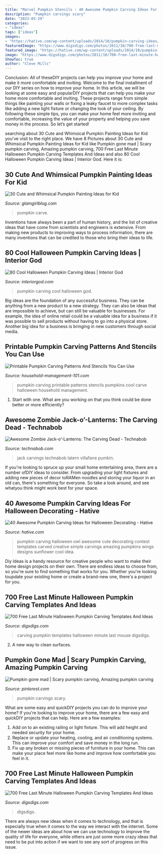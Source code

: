 ```yaml
---
title: "Marvel Pumpkin Stencils : 40 Awesome Pumpkin Carving Ideas For Halloween Decorating"
description: "Pumpkin carvings scary"
date: "2023-03-29"
categories:
- "ideas"
tags: ["ideas"]
images:
- "https://hative.com/wp-content/uploads/2014/10/pumpkin-carving-ideas/5-owl-pumpkin-carving.jpg"
featuredImage: "https://www.digsdigs.com/photos/2011/10/700-free-last-minute-halloween-pumpkin-carving-templates-and-ideas-4.jpg"
featured_image: "https://hative.com/wp-content/uploads/2014/10/pumpkin-carving-ideas/5-owl-pumpkin-carving.jpg"
image: "https://www.digsdigs.com/photos/2011/10/700-free-last-minute-halloween-pumpkin-carving-templates-and-ideas-14.jpg"
ShowToc: true
author: "Cleve Mills"
---
```



Conclusion: All of theseDIY projects can help you improve your home and make it more comfortable and inviting.
Welcome to the final installment of our DIY series on how to improve your home. In this article, we will be looking at some easy and popularDIY projects that can help you make your home more comfortable and inviting. These projects range from simple things like painting your walls or fixing a leaky faucet to more complex tasks like adding a new light fixture or changing the look of your ceiling. By following these simple tips, you can make your home feel more inviting and comfortable, increasing the value of your property and helping you save money in the process. So let’s get started!

	

		
searching about 30 Cute and Whimsical Pumpkin Painting Ideas for Kid you've visit to the right place. We have 8 Pictures about 30 Cute and Whimsical Pumpkin Painting Ideas for Kid like Pumpkin gone mad | Scary pumpkin carving, Amazing pumpkin carving, 700 Free Last Minute Halloween Pumpkin Carving Templates And Ideas and also 80 Cool Halloween Pumpkin Carving Ideas | Interior God. Here it is:
		
    
## 30 Cute And Whimsical Pumpkin Painting Ideas For Kid

<img loading=lazy src="https://glamgirlblog.com/wp-content/uploads/2017/10/10-Cute-and-Whimsical-Pumpkin-Painting-Ideas-for-Kid-27.jpg" onerror="this.onerror=null;this.src='https://tse4.mm.bing.net/th?id=OIP.RsTiA0rfhLdE8-LBKk0hbAHaLH&amp;pid=15.1';" alt="30 Cute and Whimsical Pumpkin Painting Ideas for Kid">

_Source: glamgirlblog.com_

>pumpkin carve. 

	

Inventions have always been a part of human history, and the list of creative ideas that have come from scientists and engineers is extensive. From making new products to improving ways to process information, there are many inventions that can be credited to those who bring their ideas to life.

    
## 80 Cool Halloween Pumpkin Carving Ideas | Interior God

<img loading=lazy src="http://interiorgod.com/wp-content/uploads/2016/06/Inspirational-Pumpkin-carving.jpg" onerror="this.onerror=null;this.src='https://tse4.mm.bing.net/th?id=OIP.iLBQF0UC8vAcWdSav_cWHgHaLI&amp;pid=15.1';" alt="80 Cool Halloween Pumpkin Carving Ideas | Interior God">

_Source: interiorgod.com_

>pumpkin carving cool halloween god. 

	

Big ideas are the foundation of any successful business. They can be anything from a new product to a new strategy. They can also be ideas that are impossible to achieve, but can still be valuable for businesses. For example, the idea of online retail could be a valuable idea for a business if it was possible to sell products without having to go into a physical store. Another big idea for a business is bringing in new customers through social media.

    
## Printable Pumpkin Carving Patterns And Stencils You Can Use

<img loading=lazy src="https://www.household-management-101.com/image-files/printable-pumpkin-carving-patterns-facebook-image.jpg" onerror="this.onerror=null;this.src='https://tse4.mm.bing.net/th?id=OIP.dLxbQxjjzoE3ZOvDcdRi4gHaD4&amp;pid=15.1';" alt="Printable Pumpkin Carving Patterns And Stencils You Can Use">

_Source: household-management-101.com_

>pumpkin carving printable patterns stencils pumpkins cool carve halloween household management. 

	

1. Start with one. What are you working on that you think could be done better or more efficiently?

    
## Awesome Zombie Jack-o’-Lanterns: The Carving Dead - Technabob

<img loading=lazy src="https://technabob.com/blog/wp-content/uploads/2013/10/zp-5.jpg" onerror="this.onerror=null;this.src='https://tse4.mm.bing.net/th?id=OIP.ySgVXEsSMXc7PvvkLIRHFAHaLG&amp;pid=15.1';" alt="Awesome Zombie Jack-o’-Lanterns: The Carving Dead - Technabob">

_Source: technabob.com_

>jack carvings technabob latern villafane pumkin. 

	

If you're looking to spruce up your small home entertaining area, there are a number ofDIY ideas to consider. From upgrading your light fixtures and adding new pieces of decor toRAMen noodles and storing your liquor in an old can, there's something for everyone. So take a look around, and see whatyou think might work best for your space.

    
## 40 Awesome Pumpkin Carving Ideas For Halloween Decorating - Hative

<img loading=lazy src="https://hative.com/wp-content/uploads/2014/10/pumpkin-carving-ideas/5-owl-pumpkin-carving.jpg" onerror="this.onerror=null;this.src='https://tse3.mm.bing.net/th?id=OIP.XcqSIcA0dt6b9V5w3XNT1AHaHa&amp;pid=15.1';" alt="40 Awesome Pumpkin Carving Ideas for Halloween Decorating - Hative">

_Source: hative.com_

>pumpkin carving halloween owl awesome cute decorating contest templates carved creative simple carvings amazing pumpkins wings designs sunflower cool idea. 

	

Diy Ideas is a handy resource for creative people who want to make their home design projects on their own. There are endless ideas to choose from, so you're sure to find something that works for you. Whether you're looking toupdate your existing home or create a brand-new one, there's a project for you.

    
## 700 Free Last Minute Halloween Pumpkin Carving Templates And Ideas

<img loading=lazy src="https://www.digsdigs.com/photos/2011/10/700-free-last-minute-halloween-pumpkin-carving-templates-and-ideas-14.jpg" onerror="this.onerror=null;this.src='https://tse1.mm.bing.net/th?id=OIP.QigmhVLlGEY0o0DUHwO4hQHaJ3&amp;pid=15.1';" alt="700 Free Last Minute Halloween Pumpkin Carving Templates And Ideas">

_Source: digsdigs.com_

>carving pumpkin templates halloween minute last mouse digsdigs. 

	

2. A new way to clean surfaces.

    
## Pumpkin Gone Mad | Scary Pumpkin Carving, Amazing Pumpkin Carving

<img loading=lazy src="https://i.pinimg.com/736x/e7/9e/e8/e79ee8328e27ab38064bbccf53c00dee--haloween-ideas-ideas-for-halloween.jpg" onerror="this.onerror=null;this.src='https://tse4.mm.bing.net/th?id=OIP.19r0Wm-F8QHfOFCXXDGQzAHaJ3&amp;pid=15.1';" alt="Pumpkin gone mad | Scary pumpkin carving, Amazing pumpkin carving">

_Source: pinterest.com_

>pumpkin carvings scary. 

	

What are some easy and quickDIY projects you can do to improve your home?
If you're looking to improve your home, there are a few easy and quickDIY projects that can help. Here are a few examples: 
1. Add on to an existing railing or light fixture. This will add height and needed security for your home.
2. Replace or update your heating, cooling, and air conditioning systems. This can improve your comfort and save money in the long run.
3. Fix up any broken or missing pieces of furniture in your home. This can make your place feel more like home and improve how comfortable you feel in it.

    
## 700 Free Last Minute Halloween Pumpkin Carving Templates And Ideas

<img loading=lazy src="https://www.digsdigs.com/photos/2011/10/700-free-last-minute-halloween-pumpkin-carving-templates-and-ideas-4.jpg" onerror="this.onerror=null;this.src='https://tse1.mm.bing.net/th?id=OIP.IjaxSdoMPR-riMH3g83mRgHaHa&amp;pid=15.1';" alt="700 Free Last Minute Halloween Pumpkin Carving Templates And Ideas">

_Source: digsdigs.com_

>digsdigs. 

	

There are always new ideas when it comes to technology, and that is especially true when it comes to the way we interact with the internet. Some of the newer ideas are about how we can use technology to improve the quality of life for everyone, while others are just some more crazy ideas that need to be put into action if we want to see any sort of progress on this issue.

